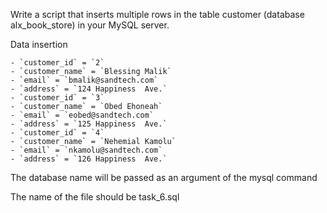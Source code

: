 Write a script that inserts multiple rows in the table customer (database alx_book_store) in your MySQL server.

Data insertion

    - `customer_id` = `2`
    - `customer_name` = `Blessing Malik`
    - `email` = `bmalik@sandtech.com`
    - `address` = `124 Happiness  Ave.`
    - `customer_id` = `3`
    - `customer_name` = `Obed Ehoneah`
    - `email` = `eobed@sandtech.com`
    - `address` = `125 Happiness  Ave.`
    - `customer_id` = `4`
    - `customer_name` = `Nehemial Kamolu`
    - `email` = `nkamolu@sandtech.com`
    - `address` = `126 Happiness  Ave.`
The database name will be passed as an argument of the mysql command

The name of the file should be task_6.sql